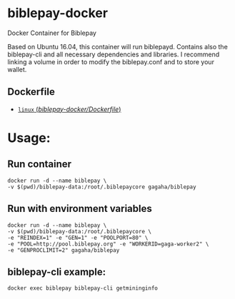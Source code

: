 # biblepay-docker
 Docker Container for Biblepay

Based on Ubuntu 16.04, this container will run biblepayd. Contains also the biblepay-cli and all necessary dependencies and libraries. I recommend linking a volume in order to modify the biblepay.conf and to store your wallet.

## Dockerfile

-	[`linux` (*biblepay-docker/Dockerfile*)](https://github.com/gagaha/biblepay-docker/blob/master/Dockerfile)


# Usage:

## Run container
```
docker run -d --name biblepay \
-v $(pwd)/biblepay-data:/root/.biblepaycore gagaha/biblepay
```

## Run with environment variables
```
docker run -d --name biblepay \
-v $(pwd)/biblepay-data:/root/.biblepaycore \
-e "REINDEX=1" -e "GEN=1" -e "POOLPORT=80" \
-e "POOL=http://pool.biblepay.org" -e "WORKERID=gaga-worker2" \
-e "GENPROCLIMIT=2" gagaha/biblepay
```

## biblepay-cli example:

```
docker exec biblepay biblepay-cli getmininginfo
```
